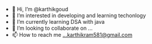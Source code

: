- 👋 Hi, I’m @karthikgoud
- 👀 I’m interested in developing and learning techonlogy 
- 🌱 I’m currently learning DSA with java
- 💞️ I’m looking to collaborate on ...
- 📫 How to reach me ...karthikram581@gmail.com

<!---
karthikgoud1/karthikgoud1 is a ✨ special ✨ repository because its `README.md` (this file) appears on your GitHub profile.
You can click the Preview link to take a look at your changes.
--->
